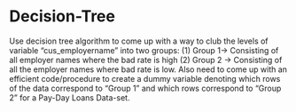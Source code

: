 # Decision-Tree
Use decision tree algorithm to come up with a way to club the levels of variable “cus_employername” into two groups: (1) Group 1-> Consisting of all employer names where the bad rate is high (2) Group 2 -> Consisting of all the employer names where bad rate is low. Also need to come up with an efficient code/procedure to create a dummy variable denoting which rows of the data correspond to “Group 1” and which rows correspond to “Group 2” for a Pay-Day Loans Data-set.

